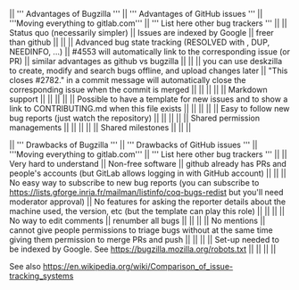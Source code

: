 || ''' Advantages of Bugzilla ''' || ''' Advantages of GitHub issues '''              || '''Moving everything to gitlab.com'''          || ''' List here other bug trackers ''' ||
|| Status quo (necessarily simpler) || Issues are indexed by Google                                                                                        || freer than github                        ||                                      ||
|| Advanced bug state tracking (RESOLVED with <reason>, DUP, NEEDINFO, ...)                               || #4553 will automatically link to the corresponding issue (or PR)                                                    || similar advantages as github vs bugzilla ||                                      ||
|| you can use deskzilla to create, modify and search bugs offline, and upload changes later || "This closes #2782." in a commit message will automatically close the corresponding issue when the commit is merged ||                                          ||                                      ||
||                                || Markdown support                                                                                                    ||                                          ||                                      ||
||                                || Possible to have a template for new issues and to show a link to CONTRIBUTING.md when this file exists              ||                                          ||                                      ||
||                                || Easy to follow new bug reports (just watch the repository)                                                          ||                                          ||                                      ||
||                                || Shared permission managements                                                                                       ||                                          ||                                      ||
||                                || Shared milestones                                                                                                   ||                                          ||                                      ||

|| ''' Drawbacks of Bugzilla '''               || ''' Drawbacks of GitHub issues '''   || '''Moving everything to gitlab.com'''        || ''' List here other bug trackers ''' ||
|| Very hard to understand                     || Non-free software                                                                                                          || github already has PRs and people's accounts (but GitLab allows logging in with GitHub account) ||                                     ||
|| No easy way to subscribe to new bug reports (you can subscribe to https://lists.gforge.inria.fr/mailman/listinfo/coq-bugs-redist but you'll need moderator approval) || No features for asking the reporter details about the machine used, the version, etc (but the template can play this role) ||                      ||          ||
|| No way to edit comments || renumber all bugs ||                                              ||                                     ||
|| No mentions || cannot give people permissions to triage bugs without at the same time giving them permission to merge PRs and push ||                                              ||                                     ||
|| Set-up needed to be indexed by Google. See https://bugzilla.mozilla.org/robots.txt || || || ||

See also https://en.wikipedia.org/wiki/Comparison_of_issue-tracking_systems
